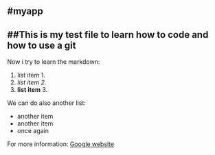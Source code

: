 #myapp
------------------------
##This is my test file to learn how to code and how to use a git
------------------------

Now i try to learn the markdown:

1. list item 1.
2. *list item 2.*
3. **list item** 3. 

We can do also another list:
- another item
- another item
- once again


For more information: [Google website](http://www.google.pl "when you clik you go to google site")
